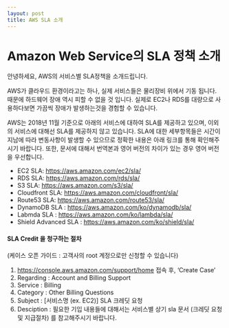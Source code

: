 ```yaml
---
layout: post
title: AWS SLA 소개
---
```


Amazon Web Service의 SLA 정책 소개
=============

안녕하세요, AWS의 서비스별 SLA정책을 소개드립니다.

AWS가 클라우드 환경이라고는 하나, 실제 서비스들은 물리장비 위에서 기동 됩니다. 때문에 하드웨어 장애 역시 피할 수 없을 것 입니다.
실제로 EC2나 RDS를 대량으로 사용하다보면 가끔씩 장애가 발생하는것을 경험할 수 있습니다.

AWS는 2018년 11월 기준으로 아래의 서비스에 대하여 SLA를 제공하고 있으며, 이외의 서비스에 대해선 SLA를 제공하지 않고 있습니다.
SLA에 대한 세부항목들은 시간이 지남에 따라 변동사항이 발생할 수 있으므로 정확한 내용은 아래 링크를 통해 확인해주시기 바랍니다.
또한, 문서에 대해서 번역본과 영어 버전의 차이가 있는 경우 영어 버전을 우선합니다.

- EC2 SLA: https://aws.amazon.com/ec2/sla/
- RDS SLA: https://aws.amazon.com/rds/sla/
- S3 SLA: https://aws.amazon.com/s3/sla/
- Cloudfront SLA: https://aws.amazon.com/cloudfront/sla/
- Route53 SLA: https://aws.amazon.com/route53/sla/
- DynamoDB SLA : https://aws.amazon.com/ko/dynamodb/sla/
- Labmda SLA : https://aws.amazon.com/ko/lambda/sla/
- Shield Advanced SLA : https://aws.amazon.com/ko/shield/sla/

#### SLA Credit 을 청구하는 절차

(케이스 오픈 가이드 : 고객사의 root 계정으로만 신청할 수 있습니다)
1.	https://console.aws.amazon.com/support/home 접속 후, ‘Create Case’
2.	Regarding : Account and Billing Support 
3.	Service : Billing
4.	Category : Other Billing Questions
5.	Subject : [서비스명 (ex. EC2)] SLA 크레딧 요청 
6.	Desciption : 필요한 기입 내용들에 대해서는 서비스별 상기 sla 문서 (크레딧 요청 및 지급절차) 를 참고해주시기 바랍니다.
